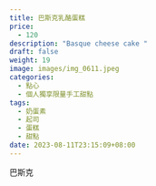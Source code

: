 ```yaml
---
title: 巴斯克乳酪蛋糕
price:
  - 120
description: "Basque cheese cake "
draft: false
weight: 19
image: images/img_0611.jpeg
categories:
  - 點心
  - 個人獨享限量手工甜點
tags:
  - 奶蛋素
  - 起司
  - 蛋糕
  - 甜點
date: 2023-08-11T23:15:09+08:00
---
```

巴斯克